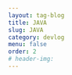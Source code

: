 ```yaml
---
layout: tag-blog
title: JAVA
slug: JAVA
category: devlog
menu: false
order: 2
# header-img:
---
```

